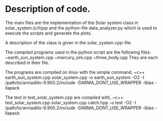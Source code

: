 # Description of code.

The main files are the implementation of the Solar system class in solar_system.(c/h)pp and the python-file data_analyzer.py which is used to execute the scripts and generate the plots.

A description of the class is given in the solar_system.cpp-file.

The compiled programs used in the python script are the following files:
~earth_sun_system.cpp
~mercury_sim.cpp
~three_body.cpp
They are each described in their file.

The programs are compiled on linux with the simple command,
~c++ earth_sun_system.cpp solar_system.cpp -o earth_sun_system -O2 -I /path/to/armadillo-9.900.2/include -DARMA_DONT_USE_WRAPPER -lblas -llapack

The test in test_solar_system.cpp are compiled with,
~c++ test_solar_system.cpp solar_system.cpp catch.hpp -o test -O2 -I /path/to/armadillo-9.900.2/include -DARMA_DONT_USE_WRAPPER -lblas -llapack